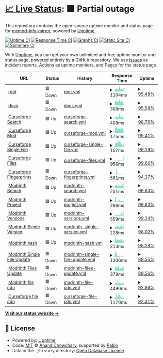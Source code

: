 # [📈 Live Status](https://mcmod-info-mirror.github.io/status): <!--live status--> **🟧 Partial outage**

This repository contains the open-source uptime monitor and status page for [mcmod-info-mirror](https://mcmod-info-mirror.github.io/status), powered by [Upptime](https://github.com/upptime/upptime).

[![Uptime CI](https://github.com/mcmod-info-mirror/status/workflows/Uptime%20CI/badge.svg)](https://github.com/mcmod-info-mirror/status/actions?query=workflow%3A%22Uptime+CI%22)
[![Response Time CI](https://github.com/mcmod-info-mirror/status/workflows/Response%20Time%20CI/badge.svg)](https://github.com/mcmod-info-mirror/status/actions?query=workflow%3A%22Response+Time+CI%22)
[![Graphs CI](https://github.com/mcmod-info-mirror/status/workflows/Graphs%20CI/badge.svg)](https://github.com/mcmod-info-mirror/status/actions?query=workflow%3A%22Graphs+CI%22)
[![Static Site CI](https://github.com/mcmod-info-mirror/status/workflows/Static%20Site%20CI/badge.svg)](https://github.com/mcmod-info-mirror/status/actions?query=workflow%3A%22Static+Site+CI%22)
[![Summary CI](https://github.com/mcmod-info-mirror/status/workflows/Summary%20CI/badge.svg)](https://github.com/mcmod-info-mirror/status/actions?query=workflow%3A%22Summary+CI%22)

With [Upptime](https://upptime.js.org), you can get your own unlimited and free uptime monitor and status page, powered entirely by a GitHub repository. We use [Issues](https://github.com/mcmod-info-mirror/status/issues) as incident reports, [Actions](https://github.com/mcmod-info-mirror/status/actions) as uptime monitors, and [Pages](https://mcmod-info-mirror.github.io/status) for the status page.

<!--start: status pages-->
<!-- This summary is generated by Upptime (https://github.com/upptime/upptime) -->
<!-- Do not edit this manually, your changes will be overwritten -->
<!-- prettier-ignore -->
| URL | Status | History | Response Time | Uptime |
| --- | ------ | ------- | ------------- | ------ |
| <img alt="" src="https://icons.duckduckgo.com/ip3/mod.mcimirror.top.ico" height="13"> [root](https://mod.mcimirror.top) | 🟥 Down | [root.yml](https://github.com/mcmod-info-mirror/status/commits/HEAD/history/root.yml) | <details><summary><img alt="Response time graph" src="./graphs/root/response-time-week.png" height="20"> 1104ms</summary><br><a href="https://status.mcimirror.top/history/root"><img alt="Response time 1244" src="https://img.shields.io/endpoint?url=https%3A%2F%2Fraw.githubusercontent.com%2Fmcmod-info-mirror%2Fstatus%2FHEAD%2Fapi%2Froot%2Fresponse-time.json"></a><br><a href="https://status.mcimirror.top/history/root"><img alt="24-hour response time 1337" src="https://img.shields.io/endpoint?url=https%3A%2F%2Fraw.githubusercontent.com%2Fmcmod-info-mirror%2Fstatus%2FHEAD%2Fapi%2Froot%2Fresponse-time-day.json"></a><br><a href="https://status.mcimirror.top/history/root"><img alt="7-day response time 1104" src="https://img.shields.io/endpoint?url=https%3A%2F%2Fraw.githubusercontent.com%2Fmcmod-info-mirror%2Fstatus%2FHEAD%2Fapi%2Froot%2Fresponse-time-week.json"></a><br><a href="https://status.mcimirror.top/history/root"><img alt="30-day response time 1244" src="https://img.shields.io/endpoint?url=https%3A%2F%2Fraw.githubusercontent.com%2Fmcmod-info-mirror%2Fstatus%2FHEAD%2Fapi%2Froot%2Fresponse-time-month.json"></a><br><a href="https://status.mcimirror.top/history/root"><img alt="1-year response time 1244" src="https://img.shields.io/endpoint?url=https%3A%2F%2Fraw.githubusercontent.com%2Fmcmod-info-mirror%2Fstatus%2FHEAD%2Fapi%2Froot%2Fresponse-time-year.json"></a></details> | <details><summary><a href="https://status.mcimirror.top/history/root">95.48%</a></summary><a href="https://status.mcimirror.top/history/root"><img alt="All-time uptime 97.94%" src="https://img.shields.io/endpoint?url=https%3A%2F%2Fraw.githubusercontent.com%2Fmcmod-info-mirror%2Fstatus%2FHEAD%2Fapi%2Froot%2Fuptime.json"></a><br><a href="https://status.mcimirror.top/history/root"><img alt="24-hour uptime 69.52%" src="https://img.shields.io/endpoint?url=https%3A%2F%2Fraw.githubusercontent.com%2Fmcmod-info-mirror%2Fstatus%2FHEAD%2Fapi%2Froot%2Fuptime-day.json"></a><br><a href="https://status.mcimirror.top/history/root"><img alt="7-day uptime 95.48%" src="https://img.shields.io/endpoint?url=https%3A%2F%2Fraw.githubusercontent.com%2Fmcmod-info-mirror%2Fstatus%2FHEAD%2Fapi%2Froot%2Fuptime-week.json"></a><br><a href="https://status.mcimirror.top/history/root"><img alt="30-day uptime 97.94%" src="https://img.shields.io/endpoint?url=https%3A%2F%2Fraw.githubusercontent.com%2Fmcmod-info-mirror%2Fstatus%2FHEAD%2Fapi%2Froot%2Fuptime-month.json"></a><br><a href="https://status.mcimirror.top/history/root"><img alt="1-year uptime 97.94%" src="https://img.shields.io/endpoint?url=https%3A%2F%2Fraw.githubusercontent.com%2Fmcmod-info-mirror%2Fstatus%2FHEAD%2Fapi%2Froot%2Fuptime-year.json"></a></details>
| <img alt="" src="https://icons.duckduckgo.com/ip3/mod.mcimirror.top.ico" height="13"> [docs](https://mod.mcimirror.top/docs) | 🟥 Down | [docs.yml](https://github.com/mcmod-info-mirror/status/commits/HEAD/history/docs.yml) | <details><summary><img alt="Response time graph" src="./graphs/docs/response-time-week.png" height="20"> 308ms</summary><br><a href="https://status.mcimirror.top/history/docs"><img alt="Response time 241" src="https://img.shields.io/endpoint?url=https%3A%2F%2Fraw.githubusercontent.com%2Fmcmod-info-mirror%2Fstatus%2FHEAD%2Fapi%2Fdocs%2Fresponse-time.json"></a><br><a href="https://status.mcimirror.top/history/docs"><img alt="24-hour response time 498" src="https://img.shields.io/endpoint?url=https%3A%2F%2Fraw.githubusercontent.com%2Fmcmod-info-mirror%2Fstatus%2FHEAD%2Fapi%2Fdocs%2Fresponse-time-day.json"></a><br><a href="https://status.mcimirror.top/history/docs"><img alt="7-day response time 308" src="https://img.shields.io/endpoint?url=https%3A%2F%2Fraw.githubusercontent.com%2Fmcmod-info-mirror%2Fstatus%2FHEAD%2Fapi%2Fdocs%2Fresponse-time-week.json"></a><br><a href="https://status.mcimirror.top/history/docs"><img alt="30-day response time 241" src="https://img.shields.io/endpoint?url=https%3A%2F%2Fraw.githubusercontent.com%2Fmcmod-info-mirror%2Fstatus%2FHEAD%2Fapi%2Fdocs%2Fresponse-time-month.json"></a><br><a href="https://status.mcimirror.top/history/docs"><img alt="1-year response time 241" src="https://img.shields.io/endpoint?url=https%3A%2F%2Fraw.githubusercontent.com%2Fmcmod-info-mirror%2Fstatus%2FHEAD%2Fapi%2Fdocs%2Fresponse-time-year.json"></a></details> | <details><summary><a href="https://status.mcimirror.top/history/docs">95.58%</a></summary><a href="https://status.mcimirror.top/history/docs"><img alt="All-time uptime 98.13%" src="https://img.shields.io/endpoint?url=https%3A%2F%2Fraw.githubusercontent.com%2Fmcmod-info-mirror%2Fstatus%2FHEAD%2Fapi%2Fdocs%2Fuptime.json"></a><br><a href="https://status.mcimirror.top/history/docs"><img alt="24-hour uptime 70.23%" src="https://img.shields.io/endpoint?url=https%3A%2F%2Fraw.githubusercontent.com%2Fmcmod-info-mirror%2Fstatus%2FHEAD%2Fapi%2Fdocs%2Fuptime-day.json"></a><br><a href="https://status.mcimirror.top/history/docs"><img alt="7-day uptime 95.58%" src="https://img.shields.io/endpoint?url=https%3A%2F%2Fraw.githubusercontent.com%2Fmcmod-info-mirror%2Fstatus%2FHEAD%2Fapi%2Fdocs%2Fuptime-week.json"></a><br><a href="https://status.mcimirror.top/history/docs"><img alt="30-day uptime 98.13%" src="https://img.shields.io/endpoint?url=https%3A%2F%2Fraw.githubusercontent.com%2Fmcmod-info-mirror%2Fstatus%2FHEAD%2Fapi%2Fdocs%2Fuptime-month.json"></a><br><a href="https://status.mcimirror.top/history/docs"><img alt="1-year uptime 98.13%" src="https://img.shields.io/endpoint?url=https%3A%2F%2Fraw.githubusercontent.com%2Fmcmod-info-mirror%2Fstatus%2FHEAD%2Fapi%2Fdocs%2Fuptime-year.json"></a></details>
| <img alt="" src="https://icons.duckduckgo.com/ip3/mod.mcimirror.top.ico" height="13"> [Curseforge Search](https://mod.mcimirror.top/curseforge/v1/mods/search?gameId=432&pageSize=50) | 🟩 Up | [curseforge-search.yml](https://github.com/mcmod-info-mirror/status/commits/HEAD/history/curseforge-search.yml) | <details><summary><img alt="Response time graph" src="./graphs/curseforge-search/response-time-week.png" height="20"> 408ms</summary><br><a href="https://status.mcimirror.top/history/curseforge-search"><img alt="Response time 730" src="https://img.shields.io/endpoint?url=https%3A%2F%2Fraw.githubusercontent.com%2Fmcmod-info-mirror%2Fstatus%2FHEAD%2Fapi%2Fcurseforge-search%2Fresponse-time.json"></a><br><a href="https://status.mcimirror.top/history/curseforge-search"><img alt="24-hour response time 247" src="https://img.shields.io/endpoint?url=https%3A%2F%2Fraw.githubusercontent.com%2Fmcmod-info-mirror%2Fstatus%2FHEAD%2Fapi%2Fcurseforge-search%2Fresponse-time-day.json"></a><br><a href="https://status.mcimirror.top/history/curseforge-search"><img alt="7-day response time 408" src="https://img.shields.io/endpoint?url=https%3A%2F%2Fraw.githubusercontent.com%2Fmcmod-info-mirror%2Fstatus%2FHEAD%2Fapi%2Fcurseforge-search%2Fresponse-time-week.json"></a><br><a href="https://status.mcimirror.top/history/curseforge-search"><img alt="30-day response time 730" src="https://img.shields.io/endpoint?url=https%3A%2F%2Fraw.githubusercontent.com%2Fmcmod-info-mirror%2Fstatus%2FHEAD%2Fapi%2Fcurseforge-search%2Fresponse-time-month.json"></a><br><a href="https://status.mcimirror.top/history/curseforge-search"><img alt="1-year response time 730" src="https://img.shields.io/endpoint?url=https%3A%2F%2Fraw.githubusercontent.com%2Fmcmod-info-mirror%2Fstatus%2FHEAD%2Fapi%2Fcurseforge-search%2Fresponse-time-year.json"></a></details> | <details><summary><a href="https://status.mcimirror.top/history/curseforge-search">98.76%</a></summary><a href="https://status.mcimirror.top/history/curseforge-search"><img alt="All-time uptime 99.03%" src="https://img.shields.io/endpoint?url=https%3A%2F%2Fraw.githubusercontent.com%2Fmcmod-info-mirror%2Fstatus%2FHEAD%2Fapi%2Fcurseforge-search%2Fuptime.json"></a><br><a href="https://status.mcimirror.top/history/curseforge-search"><img alt="24-hour uptime 92.50%" src="https://img.shields.io/endpoint?url=https%3A%2F%2Fraw.githubusercontent.com%2Fmcmod-info-mirror%2Fstatus%2FHEAD%2Fapi%2Fcurseforge-search%2Fuptime-day.json"></a><br><a href="https://status.mcimirror.top/history/curseforge-search"><img alt="7-day uptime 98.76%" src="https://img.shields.io/endpoint?url=https%3A%2F%2Fraw.githubusercontent.com%2Fmcmod-info-mirror%2Fstatus%2FHEAD%2Fapi%2Fcurseforge-search%2Fuptime-week.json"></a><br><a href="https://status.mcimirror.top/history/curseforge-search"><img alt="30-day uptime 99.03%" src="https://img.shields.io/endpoint?url=https%3A%2F%2Fraw.githubusercontent.com%2Fmcmod-info-mirror%2Fstatus%2FHEAD%2Fapi%2Fcurseforge-search%2Fuptime-month.json"></a><br><a href="https://status.mcimirror.top/history/curseforge-search"><img alt="1-year uptime 99.03%" src="https://img.shields.io/endpoint?url=https%3A%2F%2Fraw.githubusercontent.com%2Fmcmod-info-mirror%2Fstatus%2FHEAD%2Fapi%2Fcurseforge-search%2Fuptime-year.json"></a></details>
| <img alt="" src="https://icons.duckduckgo.com/ip3/mod.mcimirror.top.ico" height="13"> [Curseforge Mod](https://mod.mcimirror.top/curseforge/v1/mods/238222) | 🟩 Up | [curseforge-mod.yml](https://github.com/mcmod-info-mirror/status/commits/HEAD/history/curseforge-mod.yml) | <details><summary><img alt="Response time graph" src="./graphs/curseforge-mod/response-time-week.png" height="20"> 175ms</summary><br><a href="https://status.mcimirror.top/history/curseforge-mod"><img alt="Response time 204" src="https://img.shields.io/endpoint?url=https%3A%2F%2Fraw.githubusercontent.com%2Fmcmod-info-mirror%2Fstatus%2FHEAD%2Fapi%2Fcurseforge-mod%2Fresponse-time.json"></a><br><a href="https://status.mcimirror.top/history/curseforge-mod"><img alt="24-hour response time 75" src="https://img.shields.io/endpoint?url=https%3A%2F%2Fraw.githubusercontent.com%2Fmcmod-info-mirror%2Fstatus%2FHEAD%2Fapi%2Fcurseforge-mod%2Fresponse-time-day.json"></a><br><a href="https://status.mcimirror.top/history/curseforge-mod"><img alt="7-day response time 175" src="https://img.shields.io/endpoint?url=https%3A%2F%2Fraw.githubusercontent.com%2Fmcmod-info-mirror%2Fstatus%2FHEAD%2Fapi%2Fcurseforge-mod%2Fresponse-time-week.json"></a><br><a href="https://status.mcimirror.top/history/curseforge-mod"><img alt="30-day response time 204" src="https://img.shields.io/endpoint?url=https%3A%2F%2Fraw.githubusercontent.com%2Fmcmod-info-mirror%2Fstatus%2FHEAD%2Fapi%2Fcurseforge-mod%2Fresponse-time-month.json"></a><br><a href="https://status.mcimirror.top/history/curseforge-mod"><img alt="1-year response time 204" src="https://img.shields.io/endpoint?url=https%3A%2F%2Fraw.githubusercontent.com%2Fmcmod-info-mirror%2Fstatus%2FHEAD%2Fapi%2Fcurseforge-mod%2Fresponse-time-year.json"></a></details> | <details><summary><a href="https://status.mcimirror.top/history/curseforge-mod">99.41%</a></summary><a href="https://status.mcimirror.top/history/curseforge-mod"><img alt="All-time uptime 99.19%" src="https://img.shields.io/endpoint?url=https%3A%2F%2Fraw.githubusercontent.com%2Fmcmod-info-mirror%2Fstatus%2FHEAD%2Fapi%2Fcurseforge-mod%2Fuptime.json"></a><br><a href="https://status.mcimirror.top/history/curseforge-mod"><img alt="24-hour uptime 97.09%" src="https://img.shields.io/endpoint?url=https%3A%2F%2Fraw.githubusercontent.com%2Fmcmod-info-mirror%2Fstatus%2FHEAD%2Fapi%2Fcurseforge-mod%2Fuptime-day.json"></a><br><a href="https://status.mcimirror.top/history/curseforge-mod"><img alt="7-day uptime 99.41%" src="https://img.shields.io/endpoint?url=https%3A%2F%2Fraw.githubusercontent.com%2Fmcmod-info-mirror%2Fstatus%2FHEAD%2Fapi%2Fcurseforge-mod%2Fuptime-week.json"></a><br><a href="https://status.mcimirror.top/history/curseforge-mod"><img alt="30-day uptime 99.19%" src="https://img.shields.io/endpoint?url=https%3A%2F%2Fraw.githubusercontent.com%2Fmcmod-info-mirror%2Fstatus%2FHEAD%2Fapi%2Fcurseforge-mod%2Fuptime-month.json"></a><br><a href="https://status.mcimirror.top/history/curseforge-mod"><img alt="1-year uptime 99.19%" src="https://img.shields.io/endpoint?url=https%3A%2F%2Fraw.githubusercontent.com%2Fmcmod-info-mirror%2Fstatus%2FHEAD%2Fapi%2Fcurseforge-mod%2Fuptime-year.json"></a></details>
| <img alt="" src="https://icons.duckduckgo.com/ip3/mod.mcimirror.top.ico" height="13"> [Curseforge Single File](https://mod.mcimirror.top/curseforge/v1/mods/256717/files/2666198) | 🟩 Up | [curseforge-single-file.yml](https://github.com/mcmod-info-mirror/status/commits/HEAD/history/curseforge-single-file.yml) | <details><summary><img alt="Response time graph" src="./graphs/curseforge-single-file/response-time-week.png" height="20"> 157ms</summary><br><a href="https://status.mcimirror.top/history/curseforge-single-file"><img alt="Response time 157" src="https://img.shields.io/endpoint?url=https%3A%2F%2Fraw.githubusercontent.com%2Fmcmod-info-mirror%2Fstatus%2FHEAD%2Fapi%2Fcurseforge-single-file%2Fresponse-time.json"></a><br><a href="https://status.mcimirror.top/history/curseforge-single-file"><img alt="24-hour response time 98" src="https://img.shields.io/endpoint?url=https%3A%2F%2Fraw.githubusercontent.com%2Fmcmod-info-mirror%2Fstatus%2FHEAD%2Fapi%2Fcurseforge-single-file%2Fresponse-time-day.json"></a><br><a href="https://status.mcimirror.top/history/curseforge-single-file"><img alt="7-day response time 157" src="https://img.shields.io/endpoint?url=https%3A%2F%2Fraw.githubusercontent.com%2Fmcmod-info-mirror%2Fstatus%2FHEAD%2Fapi%2Fcurseforge-single-file%2Fresponse-time-week.json"></a><br><a href="https://status.mcimirror.top/history/curseforge-single-file"><img alt="30-day response time 157" src="https://img.shields.io/endpoint?url=https%3A%2F%2Fraw.githubusercontent.com%2Fmcmod-info-mirror%2Fstatus%2FHEAD%2Fapi%2Fcurseforge-single-file%2Fresponse-time-month.json"></a><br><a href="https://status.mcimirror.top/history/curseforge-single-file"><img alt="1-year response time 157" src="https://img.shields.io/endpoint?url=https%3A%2F%2Fraw.githubusercontent.com%2Fmcmod-info-mirror%2Fstatus%2FHEAD%2Fapi%2Fcurseforge-single-file%2Fresponse-time-year.json"></a></details> | <details><summary><a href="https://status.mcimirror.top/history/curseforge-single-file">99.19%</a></summary><a href="https://status.mcimirror.top/history/curseforge-single-file"><img alt="All-time uptime 99.19%" src="https://img.shields.io/endpoint?url=https%3A%2F%2Fraw.githubusercontent.com%2Fmcmod-info-mirror%2Fstatus%2FHEAD%2Fapi%2Fcurseforge-single-file%2Fuptime.json"></a><br><a href="https://status.mcimirror.top/history/curseforge-single-file"><img alt="24-hour uptime 97.10%" src="https://img.shields.io/endpoint?url=https%3A%2F%2Fraw.githubusercontent.com%2Fmcmod-info-mirror%2Fstatus%2FHEAD%2Fapi%2Fcurseforge-single-file%2Fuptime-day.json"></a><br><a href="https://status.mcimirror.top/history/curseforge-single-file"><img alt="7-day uptime 99.19%" src="https://img.shields.io/endpoint?url=https%3A%2F%2Fraw.githubusercontent.com%2Fmcmod-info-mirror%2Fstatus%2FHEAD%2Fapi%2Fcurseforge-single-file%2Fuptime-week.json"></a><br><a href="https://status.mcimirror.top/history/curseforge-single-file"><img alt="30-day uptime 99.19%" src="https://img.shields.io/endpoint?url=https%3A%2F%2Fraw.githubusercontent.com%2Fmcmod-info-mirror%2Fstatus%2FHEAD%2Fapi%2Fcurseforge-single-file%2Fuptime-month.json"></a><br><a href="https://status.mcimirror.top/history/curseforge-single-file"><img alt="1-year uptime 99.19%" src="https://img.shields.io/endpoint?url=https%3A%2F%2Fraw.githubusercontent.com%2Fmcmod-info-mirror%2Fstatus%2FHEAD%2Fapi%2Fcurseforge-single-file%2Fuptime-year.json"></a></details>
| <img alt="" src="https://icons.duckduckgo.com/ip3/mod.mcimirror.top.ico" height="13"> [Curseforge Files](https://mod.mcimirror.top/curseforge/v1/mods/238222/files) | 🟩 Up | [curseforge-files.yml](https://github.com/mcmod-info-mirror/status/commits/HEAD/history/curseforge-files.yml) | <details><summary><img alt="Response time graph" src="./graphs/curseforge-files/response-time-week.png" height="20"> 956ms</summary><br><a href="https://status.mcimirror.top/history/curseforge-files"><img alt="Response time 1131" src="https://img.shields.io/endpoint?url=https%3A%2F%2Fraw.githubusercontent.com%2Fmcmod-info-mirror%2Fstatus%2FHEAD%2Fapi%2Fcurseforge-files%2Fresponse-time.json"></a><br><a href="https://status.mcimirror.top/history/curseforge-files"><img alt="24-hour response time 1900" src="https://img.shields.io/endpoint?url=https%3A%2F%2Fraw.githubusercontent.com%2Fmcmod-info-mirror%2Fstatus%2FHEAD%2Fapi%2Fcurseforge-files%2Fresponse-time-day.json"></a><br><a href="https://status.mcimirror.top/history/curseforge-files"><img alt="7-day response time 956" src="https://img.shields.io/endpoint?url=https%3A%2F%2Fraw.githubusercontent.com%2Fmcmod-info-mirror%2Fstatus%2FHEAD%2Fapi%2Fcurseforge-files%2Fresponse-time-week.json"></a><br><a href="https://status.mcimirror.top/history/curseforge-files"><img alt="30-day response time 1131" src="https://img.shields.io/endpoint?url=https%3A%2F%2Fraw.githubusercontent.com%2Fmcmod-info-mirror%2Fstatus%2FHEAD%2Fapi%2Fcurseforge-files%2Fresponse-time-month.json"></a><br><a href="https://status.mcimirror.top/history/curseforge-files"><img alt="1-year response time 1131" src="https://img.shields.io/endpoint?url=https%3A%2F%2Fraw.githubusercontent.com%2Fmcmod-info-mirror%2Fstatus%2FHEAD%2Fapi%2Fcurseforge-files%2Fresponse-time-year.json"></a></details> | <details><summary><a href="https://status.mcimirror.top/history/curseforge-files">99.66%</a></summary><a href="https://status.mcimirror.top/history/curseforge-files"><img alt="All-time uptime 99.26%" src="https://img.shields.io/endpoint?url=https%3A%2F%2Fraw.githubusercontent.com%2Fmcmod-info-mirror%2Fstatus%2FHEAD%2Fapi%2Fcurseforge-files%2Fuptime.json"></a><br><a href="https://status.mcimirror.top/history/curseforge-files"><img alt="24-hour uptime 98.81%" src="https://img.shields.io/endpoint?url=https%3A%2F%2Fraw.githubusercontent.com%2Fmcmod-info-mirror%2Fstatus%2FHEAD%2Fapi%2Fcurseforge-files%2Fuptime-day.json"></a><br><a href="https://status.mcimirror.top/history/curseforge-files"><img alt="7-day uptime 99.66%" src="https://img.shields.io/endpoint?url=https%3A%2F%2Fraw.githubusercontent.com%2Fmcmod-info-mirror%2Fstatus%2FHEAD%2Fapi%2Fcurseforge-files%2Fuptime-week.json"></a><br><a href="https://status.mcimirror.top/history/curseforge-files"><img alt="30-day uptime 99.26%" src="https://img.shields.io/endpoint?url=https%3A%2F%2Fraw.githubusercontent.com%2Fmcmod-info-mirror%2Fstatus%2FHEAD%2Fapi%2Fcurseforge-files%2Fuptime-month.json"></a><br><a href="https://status.mcimirror.top/history/curseforge-files"><img alt="1-year uptime 99.26%" src="https://img.shields.io/endpoint?url=https%3A%2F%2Fraw.githubusercontent.com%2Fmcmod-info-mirror%2Fstatus%2FHEAD%2Fapi%2Fcurseforge-files%2Fuptime-year.json"></a></details>
| <img alt="" src="https://icons.duckduckgo.com/ip3/mod.mcimirror.top.ico" height="13"> [Curseforge Fingerprints](https://mod.mcimirror.top/curseforge/v1/fingerprints) | 🟥 Down | [curseforge-fingerprints.yml](https://github.com/mcmod-info-mirror/status/commits/HEAD/history/curseforge-fingerprints.yml) | <details><summary><img alt="Response time graph" src="./graphs/curseforge-fingerprints/response-time-week.png" height="20"> 561ms</summary><br><a href="https://status.mcimirror.top/history/curseforge-fingerprints"><img alt="Response time 561" src="https://img.shields.io/endpoint?url=https%3A%2F%2Fraw.githubusercontent.com%2Fmcmod-info-mirror%2Fstatus%2FHEAD%2Fapi%2Fcurseforge-fingerprints%2Fresponse-time.json"></a><br><a href="https://status.mcimirror.top/history/curseforge-fingerprints"><img alt="24-hour response time 688" src="https://img.shields.io/endpoint?url=https%3A%2F%2Fraw.githubusercontent.com%2Fmcmod-info-mirror%2Fstatus%2FHEAD%2Fapi%2Fcurseforge-fingerprints%2Fresponse-time-day.json"></a><br><a href="https://status.mcimirror.top/history/curseforge-fingerprints"><img alt="7-day response time 561" src="https://img.shields.io/endpoint?url=https%3A%2F%2Fraw.githubusercontent.com%2Fmcmod-info-mirror%2Fstatus%2FHEAD%2Fapi%2Fcurseforge-fingerprints%2Fresponse-time-week.json"></a><br><a href="https://status.mcimirror.top/history/curseforge-fingerprints"><img alt="30-day response time 561" src="https://img.shields.io/endpoint?url=https%3A%2F%2Fraw.githubusercontent.com%2Fmcmod-info-mirror%2Fstatus%2FHEAD%2Fapi%2Fcurseforge-fingerprints%2Fresponse-time-month.json"></a><br><a href="https://status.mcimirror.top/history/curseforge-fingerprints"><img alt="1-year response time 561" src="https://img.shields.io/endpoint?url=https%3A%2F%2Fraw.githubusercontent.com%2Fmcmod-info-mirror%2Fstatus%2FHEAD%2Fapi%2Fcurseforge-fingerprints%2Fresponse-time-year.json"></a></details> | <details><summary><a href="https://status.mcimirror.top/history/curseforge-fingerprints">94.37%</a></summary><a href="https://status.mcimirror.top/history/curseforge-fingerprints"><img alt="All-time uptime 94.37%" src="https://img.shields.io/endpoint?url=https%3A%2F%2Fraw.githubusercontent.com%2Fmcmod-info-mirror%2Fstatus%2FHEAD%2Fapi%2Fcurseforge-fingerprints%2Fuptime.json"></a><br><a href="https://status.mcimirror.top/history/curseforge-fingerprints"><img alt="24-hour uptime 71.94%" src="https://img.shields.io/endpoint?url=https%3A%2F%2Fraw.githubusercontent.com%2Fmcmod-info-mirror%2Fstatus%2FHEAD%2Fapi%2Fcurseforge-fingerprints%2Fuptime-day.json"></a><br><a href="https://status.mcimirror.top/history/curseforge-fingerprints"><img alt="7-day uptime 94.37%" src="https://img.shields.io/endpoint?url=https%3A%2F%2Fraw.githubusercontent.com%2Fmcmod-info-mirror%2Fstatus%2FHEAD%2Fapi%2Fcurseforge-fingerprints%2Fuptime-week.json"></a><br><a href="https://status.mcimirror.top/history/curseforge-fingerprints"><img alt="30-day uptime 94.37%" src="https://img.shields.io/endpoint?url=https%3A%2F%2Fraw.githubusercontent.com%2Fmcmod-info-mirror%2Fstatus%2FHEAD%2Fapi%2Fcurseforge-fingerprints%2Fuptime-month.json"></a><br><a href="https://status.mcimirror.top/history/curseforge-fingerprints"><img alt="1-year uptime 94.37%" src="https://img.shields.io/endpoint?url=https%3A%2F%2Fraw.githubusercontent.com%2Fmcmod-info-mirror%2Fstatus%2FHEAD%2Fapi%2Fcurseforge-fingerprints%2Fuptime-year.json"></a></details>
| <img alt="" src="https://icons.duckduckgo.com/ip3/mod.mcimirror.top.ico" height="13"> [Modrinth Search](https://mod.mcimirror.top/modrinth/v2/search?offset=0&limit=10&index=relevance) | 🟩 Up | [modrinth-search.yml](https://github.com/mcmod-info-mirror/status/commits/HEAD/history/modrinth-search.yml) | <details><summary><img alt="Response time graph" src="./graphs/modrinth-search/response-time-week.png" height="20"> 251ms</summary><br><a href="https://status.mcimirror.top/history/modrinth-search"><img alt="Response time 380" src="https://img.shields.io/endpoint?url=https%3A%2F%2Fraw.githubusercontent.com%2Fmcmod-info-mirror%2Fstatus%2FHEAD%2Fapi%2Fmodrinth-search%2Fresponse-time.json"></a><br><a href="https://status.mcimirror.top/history/modrinth-search"><img alt="24-hour response time 317" src="https://img.shields.io/endpoint?url=https%3A%2F%2Fraw.githubusercontent.com%2Fmcmod-info-mirror%2Fstatus%2FHEAD%2Fapi%2Fmodrinth-search%2Fresponse-time-day.json"></a><br><a href="https://status.mcimirror.top/history/modrinth-search"><img alt="7-day response time 251" src="https://img.shields.io/endpoint?url=https%3A%2F%2Fraw.githubusercontent.com%2Fmcmod-info-mirror%2Fstatus%2FHEAD%2Fapi%2Fmodrinth-search%2Fresponse-time-week.json"></a><br><a href="https://status.mcimirror.top/history/modrinth-search"><img alt="30-day response time 380" src="https://img.shields.io/endpoint?url=https%3A%2F%2Fraw.githubusercontent.com%2Fmcmod-info-mirror%2Fstatus%2FHEAD%2Fapi%2Fmodrinth-search%2Fresponse-time-month.json"></a><br><a href="https://status.mcimirror.top/history/modrinth-search"><img alt="1-year response time 380" src="https://img.shields.io/endpoint?url=https%3A%2F%2Fraw.githubusercontent.com%2Fmcmod-info-mirror%2Fstatus%2FHEAD%2Fapi%2Fmodrinth-search%2Fresponse-time-year.json"></a></details> | <details><summary><a href="https://status.mcimirror.top/history/modrinth-search">99.83%</a></summary><a href="https://status.mcimirror.top/history/modrinth-search"><img alt="All-time uptime 99.30%" src="https://img.shields.io/endpoint?url=https%3A%2F%2Fraw.githubusercontent.com%2Fmcmod-info-mirror%2Fstatus%2FHEAD%2Fapi%2Fmodrinth-search%2Fuptime.json"></a><br><a href="https://status.mcimirror.top/history/modrinth-search"><img alt="24-hour uptime 100.00%" src="https://img.shields.io/endpoint?url=https%3A%2F%2Fraw.githubusercontent.com%2Fmcmod-info-mirror%2Fstatus%2FHEAD%2Fapi%2Fmodrinth-search%2Fuptime-day.json"></a><br><a href="https://status.mcimirror.top/history/modrinth-search"><img alt="7-day uptime 99.83%" src="https://img.shields.io/endpoint?url=https%3A%2F%2Fraw.githubusercontent.com%2Fmcmod-info-mirror%2Fstatus%2FHEAD%2Fapi%2Fmodrinth-search%2Fuptime-week.json"></a><br><a href="https://status.mcimirror.top/history/modrinth-search"><img alt="30-day uptime 99.30%" src="https://img.shields.io/endpoint?url=https%3A%2F%2Fraw.githubusercontent.com%2Fmcmod-info-mirror%2Fstatus%2FHEAD%2Fapi%2Fmodrinth-search%2Fuptime-month.json"></a><br><a href="https://status.mcimirror.top/history/modrinth-search"><img alt="1-year uptime 99.30%" src="https://img.shields.io/endpoint?url=https%3A%2F%2Fraw.githubusercontent.com%2Fmcmod-info-mirror%2Fstatus%2FHEAD%2Fapi%2Fmodrinth-search%2Fuptime-year.json"></a></details>
| <img alt="" src="https://icons.duckduckgo.com/ip3/mod.mcimirror.top.ico" height="13"> [Modrinth Project](https://mod.mcimirror.top/modrinth/v2/project/sodium-extra) | 🟩 Up | [modrinth-project.yml](https://github.com/mcmod-info-mirror/status/commits/HEAD/history/modrinth-project.yml) | <details><summary><img alt="Response time graph" src="./graphs/modrinth-project/response-time-week.png" height="20"> 296ms</summary><br><a href="https://status.mcimirror.top/history/modrinth-project"><img alt="Response time 233" src="https://img.shields.io/endpoint?url=https%3A%2F%2Fraw.githubusercontent.com%2Fmcmod-info-mirror%2Fstatus%2FHEAD%2Fapi%2Fmodrinth-project%2Fresponse-time.json"></a><br><a href="https://status.mcimirror.top/history/modrinth-project"><img alt="24-hour response time 137" src="https://img.shields.io/endpoint?url=https%3A%2F%2Fraw.githubusercontent.com%2Fmcmod-info-mirror%2Fstatus%2FHEAD%2Fapi%2Fmodrinth-project%2Fresponse-time-day.json"></a><br><a href="https://status.mcimirror.top/history/modrinth-project"><img alt="7-day response time 296" src="https://img.shields.io/endpoint?url=https%3A%2F%2Fraw.githubusercontent.com%2Fmcmod-info-mirror%2Fstatus%2FHEAD%2Fapi%2Fmodrinth-project%2Fresponse-time-week.json"></a><br><a href="https://status.mcimirror.top/history/modrinth-project"><img alt="30-day response time 233" src="https://img.shields.io/endpoint?url=https%3A%2F%2Fraw.githubusercontent.com%2Fmcmod-info-mirror%2Fstatus%2FHEAD%2Fapi%2Fmodrinth-project%2Fresponse-time-month.json"></a><br><a href="https://status.mcimirror.top/history/modrinth-project"><img alt="1-year response time 233" src="https://img.shields.io/endpoint?url=https%3A%2F%2Fraw.githubusercontent.com%2Fmcmod-info-mirror%2Fstatus%2FHEAD%2Fapi%2Fmodrinth-project%2Fresponse-time-year.json"></a></details> | <details><summary><a href="https://status.mcimirror.top/history/modrinth-project">99.83%</a></summary><a href="https://status.mcimirror.top/history/modrinth-project"><img alt="All-time uptime 99.31%" src="https://img.shields.io/endpoint?url=https%3A%2F%2Fraw.githubusercontent.com%2Fmcmod-info-mirror%2Fstatus%2FHEAD%2Fapi%2Fmodrinth-project%2Fuptime.json"></a><br><a href="https://status.mcimirror.top/history/modrinth-project"><img alt="24-hour uptime 100.00%" src="https://img.shields.io/endpoint?url=https%3A%2F%2Fraw.githubusercontent.com%2Fmcmod-info-mirror%2Fstatus%2FHEAD%2Fapi%2Fmodrinth-project%2Fuptime-day.json"></a><br><a href="https://status.mcimirror.top/history/modrinth-project"><img alt="7-day uptime 99.83%" src="https://img.shields.io/endpoint?url=https%3A%2F%2Fraw.githubusercontent.com%2Fmcmod-info-mirror%2Fstatus%2FHEAD%2Fapi%2Fmodrinth-project%2Fuptime-week.json"></a><br><a href="https://status.mcimirror.top/history/modrinth-project"><img alt="30-day uptime 99.31%" src="https://img.shields.io/endpoint?url=https%3A%2F%2Fraw.githubusercontent.com%2Fmcmod-info-mirror%2Fstatus%2FHEAD%2Fapi%2Fmodrinth-project%2Fuptime-month.json"></a><br><a href="https://status.mcimirror.top/history/modrinth-project"><img alt="1-year uptime 99.31%" src="https://img.shields.io/endpoint?url=https%3A%2F%2Fraw.githubusercontent.com%2Fmcmod-info-mirror%2Fstatus%2FHEAD%2Fapi%2Fmodrinth-project%2Fuptime-year.json"></a></details>
| <img alt="" src="https://icons.duckduckgo.com/ip3/mod.mcimirror.top.ico" height="13"> [Modrinth Versions](https://mod.mcimirror.top/modrinth/v2/project/sodium-extra/version) | 🟩 Up | [modrinth-versions.yml](https://github.com/mcmod-info-mirror/status/commits/HEAD/history/modrinth-versions.yml) | <details><summary><img alt="Response time graph" src="./graphs/modrinth-versions/response-time-week.png" height="20"> 559ms</summary><br><a href="https://status.mcimirror.top/history/modrinth-versions"><img alt="Response time 1026" src="https://img.shields.io/endpoint?url=https%3A%2F%2Fraw.githubusercontent.com%2Fmcmod-info-mirror%2Fstatus%2FHEAD%2Fapi%2Fmodrinth-versions%2Fresponse-time.json"></a><br><a href="https://status.mcimirror.top/history/modrinth-versions"><img alt="24-hour response time 1407" src="https://img.shields.io/endpoint?url=https%3A%2F%2Fraw.githubusercontent.com%2Fmcmod-info-mirror%2Fstatus%2FHEAD%2Fapi%2Fmodrinth-versions%2Fresponse-time-day.json"></a><br><a href="https://status.mcimirror.top/history/modrinth-versions"><img alt="7-day response time 559" src="https://img.shields.io/endpoint?url=https%3A%2F%2Fraw.githubusercontent.com%2Fmcmod-info-mirror%2Fstatus%2FHEAD%2Fapi%2Fmodrinth-versions%2Fresponse-time-week.json"></a><br><a href="https://status.mcimirror.top/history/modrinth-versions"><img alt="30-day response time 1026" src="https://img.shields.io/endpoint?url=https%3A%2F%2Fraw.githubusercontent.com%2Fmcmod-info-mirror%2Fstatus%2FHEAD%2Fapi%2Fmodrinth-versions%2Fresponse-time-month.json"></a><br><a href="https://status.mcimirror.top/history/modrinth-versions"><img alt="1-year response time 1026" src="https://img.shields.io/endpoint?url=https%3A%2F%2Fraw.githubusercontent.com%2Fmcmod-info-mirror%2Fstatus%2FHEAD%2Fapi%2Fmodrinth-versions%2Fresponse-time-year.json"></a></details> | <details><summary><a href="https://status.mcimirror.top/history/modrinth-versions">99.34%</a></summary><a href="https://status.mcimirror.top/history/modrinth-versions"><img alt="All-time uptime 99.17%" src="https://img.shields.io/endpoint?url=https%3A%2F%2Fraw.githubusercontent.com%2Fmcmod-info-mirror%2Fstatus%2FHEAD%2Fapi%2Fmodrinth-versions%2Fuptime.json"></a><br><a href="https://status.mcimirror.top/history/modrinth-versions"><img alt="24-hour uptime 100.00%" src="https://img.shields.io/endpoint?url=https%3A%2F%2Fraw.githubusercontent.com%2Fmcmod-info-mirror%2Fstatus%2FHEAD%2Fapi%2Fmodrinth-versions%2Fuptime-day.json"></a><br><a href="https://status.mcimirror.top/history/modrinth-versions"><img alt="7-day uptime 99.34%" src="https://img.shields.io/endpoint?url=https%3A%2F%2Fraw.githubusercontent.com%2Fmcmod-info-mirror%2Fstatus%2FHEAD%2Fapi%2Fmodrinth-versions%2Fuptime-week.json"></a><br><a href="https://status.mcimirror.top/history/modrinth-versions"><img alt="30-day uptime 99.17%" src="https://img.shields.io/endpoint?url=https%3A%2F%2Fraw.githubusercontent.com%2Fmcmod-info-mirror%2Fstatus%2FHEAD%2Fapi%2Fmodrinth-versions%2Fuptime-month.json"></a><br><a href="https://status.mcimirror.top/history/modrinth-versions"><img alt="1-year uptime 99.17%" src="https://img.shields.io/endpoint?url=https%3A%2F%2Fraw.githubusercontent.com%2Fmcmod-info-mirror%2Fstatus%2FHEAD%2Fapi%2Fmodrinth-versions%2Fuptime-year.json"></a></details>
| <img alt="" src="https://icons.duckduckgo.com/ip3/mod.mcimirror.top.ico" height="13"> [Modrinth Single Version](https://mod.mcimirror.top/modrinth/v2/version/3JJvf9Kn) | 🟩 Up | [modrinth-single-version.yml](https://github.com/mcmod-info-mirror/status/commits/HEAD/history/modrinth-single-version.yml) | <details><summary><img alt="Response time graph" src="./graphs/modrinth-single-version/response-time-week.png" height="20"> 228ms</summary><br><a href="https://status.mcimirror.top/history/modrinth-single-version"><img alt="Response time 228" src="https://img.shields.io/endpoint?url=https%3A%2F%2Fraw.githubusercontent.com%2Fmcmod-info-mirror%2Fstatus%2FHEAD%2Fapi%2Fmodrinth-single-version%2Fresponse-time.json"></a><br><a href="https://status.mcimirror.top/history/modrinth-single-version"><img alt="24-hour response time 266" src="https://img.shields.io/endpoint?url=https%3A%2F%2Fraw.githubusercontent.com%2Fmcmod-info-mirror%2Fstatus%2FHEAD%2Fapi%2Fmodrinth-single-version%2Fresponse-time-day.json"></a><br><a href="https://status.mcimirror.top/history/modrinth-single-version"><img alt="7-day response time 228" src="https://img.shields.io/endpoint?url=https%3A%2F%2Fraw.githubusercontent.com%2Fmcmod-info-mirror%2Fstatus%2FHEAD%2Fapi%2Fmodrinth-single-version%2Fresponse-time-week.json"></a><br><a href="https://status.mcimirror.top/history/modrinth-single-version"><img alt="30-day response time 228" src="https://img.shields.io/endpoint?url=https%3A%2F%2Fraw.githubusercontent.com%2Fmcmod-info-mirror%2Fstatus%2FHEAD%2Fapi%2Fmodrinth-single-version%2Fresponse-time-month.json"></a><br><a href="https://status.mcimirror.top/history/modrinth-single-version"><img alt="1-year response time 228" src="https://img.shields.io/endpoint?url=https%3A%2F%2Fraw.githubusercontent.com%2Fmcmod-info-mirror%2Fstatus%2FHEAD%2Fapi%2Fmodrinth-single-version%2Fresponse-time-year.json"></a></details> | <details><summary><a href="https://status.mcimirror.top/history/modrinth-single-version">98.02%</a></summary><a href="https://status.mcimirror.top/history/modrinth-single-version"><img alt="All-time uptime 98.02%" src="https://img.shields.io/endpoint?url=https%3A%2F%2Fraw.githubusercontent.com%2Fmcmod-info-mirror%2Fstatus%2FHEAD%2Fapi%2Fmodrinth-single-version%2Fuptime.json"></a><br><a href="https://status.mcimirror.top/history/modrinth-single-version"><img alt="24-hour uptime 100.00%" src="https://img.shields.io/endpoint?url=https%3A%2F%2Fraw.githubusercontent.com%2Fmcmod-info-mirror%2Fstatus%2FHEAD%2Fapi%2Fmodrinth-single-version%2Fuptime-day.json"></a><br><a href="https://status.mcimirror.top/history/modrinth-single-version"><img alt="7-day uptime 98.02%" src="https://img.shields.io/endpoint?url=https%3A%2F%2Fraw.githubusercontent.com%2Fmcmod-info-mirror%2Fstatus%2FHEAD%2Fapi%2Fmodrinth-single-version%2Fuptime-week.json"></a><br><a href="https://status.mcimirror.top/history/modrinth-single-version"><img alt="30-day uptime 98.02%" src="https://img.shields.io/endpoint?url=https%3A%2F%2Fraw.githubusercontent.com%2Fmcmod-info-mirror%2Fstatus%2FHEAD%2Fapi%2Fmodrinth-single-version%2Fuptime-month.json"></a><br><a href="https://status.mcimirror.top/history/modrinth-single-version"><img alt="1-year uptime 98.02%" src="https://img.shields.io/endpoint?url=https%3A%2F%2Fraw.githubusercontent.com%2Fmcmod-info-mirror%2Fstatus%2FHEAD%2Fapi%2Fmodrinth-single-version%2Fuptime-year.json"></a></details>
| <img alt="" src="https://icons.duckduckgo.com/ip3/mod.mcimirror.top.ico" height="13"> [Modrinth hash](https://mod.mcimirror.top/modrinth/v2/version_file/acac3670ee25cc10ed63136e5dd3b792acd13595) | 🟩 Up | [modrinth-hash.yml](https://github.com/mcmod-info-mirror/status/commits/HEAD/history/modrinth-hash.yml) | <details><summary><img alt="Response time graph" src="./graphs/modrinth-hash/response-time-week.png" height="20"> 213ms</summary><br><a href="https://status.mcimirror.top/history/modrinth-hash"><img alt="Response time 213" src="https://img.shields.io/endpoint?url=https%3A%2F%2Fraw.githubusercontent.com%2Fmcmod-info-mirror%2Fstatus%2FHEAD%2Fapi%2Fmodrinth-hash%2Fresponse-time.json"></a><br><a href="https://status.mcimirror.top/history/modrinth-hash"><img alt="24-hour response time 132" src="https://img.shields.io/endpoint?url=https%3A%2F%2Fraw.githubusercontent.com%2Fmcmod-info-mirror%2Fstatus%2FHEAD%2Fapi%2Fmodrinth-hash%2Fresponse-time-day.json"></a><br><a href="https://status.mcimirror.top/history/modrinth-hash"><img alt="7-day response time 213" src="https://img.shields.io/endpoint?url=https%3A%2F%2Fraw.githubusercontent.com%2Fmcmod-info-mirror%2Fstatus%2FHEAD%2Fapi%2Fmodrinth-hash%2Fresponse-time-week.json"></a><br><a href="https://status.mcimirror.top/history/modrinth-hash"><img alt="30-day response time 213" src="https://img.shields.io/endpoint?url=https%3A%2F%2Fraw.githubusercontent.com%2Fmcmod-info-mirror%2Fstatus%2FHEAD%2Fapi%2Fmodrinth-hash%2Fresponse-time-month.json"></a><br><a href="https://status.mcimirror.top/history/modrinth-hash"><img alt="1-year response time 213" src="https://img.shields.io/endpoint?url=https%3A%2F%2Fraw.githubusercontent.com%2Fmcmod-info-mirror%2Fstatus%2FHEAD%2Fapi%2Fmodrinth-hash%2Fresponse-time-year.json"></a></details> | <details><summary><a href="https://status.mcimirror.top/history/modrinth-hash">98.28%</a></summary><a href="https://status.mcimirror.top/history/modrinth-hash"><img alt="All-time uptime 98.28%" src="https://img.shields.io/endpoint?url=https%3A%2F%2Fraw.githubusercontent.com%2Fmcmod-info-mirror%2Fstatus%2FHEAD%2Fapi%2Fmodrinth-hash%2Fuptime.json"></a><br><a href="https://status.mcimirror.top/history/modrinth-hash"><img alt="24-hour uptime 100.00%" src="https://img.shields.io/endpoint?url=https%3A%2F%2Fraw.githubusercontent.com%2Fmcmod-info-mirror%2Fstatus%2FHEAD%2Fapi%2Fmodrinth-hash%2Fuptime-day.json"></a><br><a href="https://status.mcimirror.top/history/modrinth-hash"><img alt="7-day uptime 98.28%" src="https://img.shields.io/endpoint?url=https%3A%2F%2Fraw.githubusercontent.com%2Fmcmod-info-mirror%2Fstatus%2FHEAD%2Fapi%2Fmodrinth-hash%2Fuptime-week.json"></a><br><a href="https://status.mcimirror.top/history/modrinth-hash"><img alt="30-day uptime 98.28%" src="https://img.shields.io/endpoint?url=https%3A%2F%2Fraw.githubusercontent.com%2Fmcmod-info-mirror%2Fstatus%2FHEAD%2Fapi%2Fmodrinth-hash%2Fuptime-month.json"></a><br><a href="https://status.mcimirror.top/history/modrinth-hash"><img alt="1-year uptime 98.28%" src="https://img.shields.io/endpoint?url=https%3A%2F%2Fraw.githubusercontent.com%2Fmcmod-info-mirror%2Fstatus%2FHEAD%2Fapi%2Fmodrinth-hash%2Fuptime-year.json"></a></details>
| <img alt="" src="https://icons.duckduckgo.com/ip3/mod.mcimirror.top.ico" height="13"> [Modrinth Single File Update](https://mod.mcimirror.top/modrinth/v2/version_file/3257d1fe02c9f7710feec955d4e91bd1de69bbe930a3779602ea7c78920ca1f9cef3c4450158cabaddc330d2d4a96a2558d8f136c770b2657886797f2452eb24/update?algorithm=sha512) | 🟥 Down | [modrinth-single-file-update.yml](https://github.com/mcmod-info-mirror/status/commits/HEAD/history/modrinth-single-file-update.yml) | <details><summary><img alt="Response time graph" src="./graphs/modrinth-single-file-update/response-time-week.png" height="20"> 1306ms</summary><br><a href="https://status.mcimirror.top/history/modrinth-single-file-update"><img alt="Response time 1306" src="https://img.shields.io/endpoint?url=https%3A%2F%2Fraw.githubusercontent.com%2Fmcmod-info-mirror%2Fstatus%2FHEAD%2Fapi%2Fmodrinth-single-file-update%2Fresponse-time.json"></a><br><a href="https://status.mcimirror.top/history/modrinth-single-file-update"><img alt="24-hour response time 638" src="https://img.shields.io/endpoint?url=https%3A%2F%2Fraw.githubusercontent.com%2Fmcmod-info-mirror%2Fstatus%2FHEAD%2Fapi%2Fmodrinth-single-file-update%2Fresponse-time-day.json"></a><br><a href="https://status.mcimirror.top/history/modrinth-single-file-update"><img alt="7-day response time 1306" src="https://img.shields.io/endpoint?url=https%3A%2F%2Fraw.githubusercontent.com%2Fmcmod-info-mirror%2Fstatus%2FHEAD%2Fapi%2Fmodrinth-single-file-update%2Fresponse-time-week.json"></a><br><a href="https://status.mcimirror.top/history/modrinth-single-file-update"><img alt="30-day response time 1306" src="https://img.shields.io/endpoint?url=https%3A%2F%2Fraw.githubusercontent.com%2Fmcmod-info-mirror%2Fstatus%2FHEAD%2Fapi%2Fmodrinth-single-file-update%2Fresponse-time-month.json"></a><br><a href="https://status.mcimirror.top/history/modrinth-single-file-update"><img alt="1-year response time 1306" src="https://img.shields.io/endpoint?url=https%3A%2F%2Fraw.githubusercontent.com%2Fmcmod-info-mirror%2Fstatus%2FHEAD%2Fapi%2Fmodrinth-single-file-update%2Fresponse-time-year.json"></a></details> | <details><summary><a href="https://status.mcimirror.top/history/modrinth-single-file-update">89.55%</a></summary><a href="https://status.mcimirror.top/history/modrinth-single-file-update"><img alt="All-time uptime 89.55%" src="https://img.shields.io/endpoint?url=https%3A%2F%2Fraw.githubusercontent.com%2Fmcmod-info-mirror%2Fstatus%2FHEAD%2Fapi%2Fmodrinth-single-file-update%2Fuptime.json"></a><br><a href="https://status.mcimirror.top/history/modrinth-single-file-update"><img alt="24-hour uptime 70.12%" src="https://img.shields.io/endpoint?url=https%3A%2F%2Fraw.githubusercontent.com%2Fmcmod-info-mirror%2Fstatus%2FHEAD%2Fapi%2Fmodrinth-single-file-update%2Fuptime-day.json"></a><br><a href="https://status.mcimirror.top/history/modrinth-single-file-update"><img alt="7-day uptime 89.55%" src="https://img.shields.io/endpoint?url=https%3A%2F%2Fraw.githubusercontent.com%2Fmcmod-info-mirror%2Fstatus%2FHEAD%2Fapi%2Fmodrinth-single-file-update%2Fuptime-week.json"></a><br><a href="https://status.mcimirror.top/history/modrinth-single-file-update"><img alt="30-day uptime 89.55%" src="https://img.shields.io/endpoint?url=https%3A%2F%2Fraw.githubusercontent.com%2Fmcmod-info-mirror%2Fstatus%2FHEAD%2Fapi%2Fmodrinth-single-file-update%2Fuptime-month.json"></a><br><a href="https://status.mcimirror.top/history/modrinth-single-file-update"><img alt="1-year uptime 89.55%" src="https://img.shields.io/endpoint?url=https%3A%2F%2Fraw.githubusercontent.com%2Fmcmod-info-mirror%2Fstatus%2FHEAD%2Fapi%2Fmodrinth-single-file-update%2Fuptime-year.json"></a></details>
| <img alt="" src="https://icons.duckduckgo.com/ip3/mod.mcimirror.top.ico" height="13"> [Modrinth Files Update](https://mod.mcimirror.top/modrinth/v2/version_files/update) | 🟥 Down | [modrinth-files-update.yml](https://github.com/mcmod-info-mirror/status/commits/HEAD/history/modrinth-files-update.yml) | <details><summary><img alt="Response time graph" src="./graphs/modrinth-files-update/response-time-week.png" height="20"> 378ms</summary><br><a href="https://status.mcimirror.top/history/modrinth-files-update"><img alt="Response time 378" src="https://img.shields.io/endpoint?url=https%3A%2F%2Fraw.githubusercontent.com%2Fmcmod-info-mirror%2Fstatus%2FHEAD%2Fapi%2Fmodrinth-files-update%2Fresponse-time.json"></a><br><a href="https://status.mcimirror.top/history/modrinth-files-update"><img alt="24-hour response time 415" src="https://img.shields.io/endpoint?url=https%3A%2F%2Fraw.githubusercontent.com%2Fmcmod-info-mirror%2Fstatus%2FHEAD%2Fapi%2Fmodrinth-files-update%2Fresponse-time-day.json"></a><br><a href="https://status.mcimirror.top/history/modrinth-files-update"><img alt="7-day response time 378" src="https://img.shields.io/endpoint?url=https%3A%2F%2Fraw.githubusercontent.com%2Fmcmod-info-mirror%2Fstatus%2FHEAD%2Fapi%2Fmodrinth-files-update%2Fresponse-time-week.json"></a><br><a href="https://status.mcimirror.top/history/modrinth-files-update"><img alt="30-day response time 378" src="https://img.shields.io/endpoint?url=https%3A%2F%2Fraw.githubusercontent.com%2Fmcmod-info-mirror%2Fstatus%2FHEAD%2Fapi%2Fmodrinth-files-update%2Fresponse-time-month.json"></a><br><a href="https://status.mcimirror.top/history/modrinth-files-update"><img alt="1-year response time 378" src="https://img.shields.io/endpoint?url=https%3A%2F%2Fraw.githubusercontent.com%2Fmcmod-info-mirror%2Fstatus%2FHEAD%2Fapi%2Fmodrinth-files-update%2Fresponse-time-year.json"></a></details> | <details><summary><a href="https://status.mcimirror.top/history/modrinth-files-update">89.56%</a></summary><a href="https://status.mcimirror.top/history/modrinth-files-update"><img alt="All-time uptime 89.56%" src="https://img.shields.io/endpoint?url=https%3A%2F%2Fraw.githubusercontent.com%2Fmcmod-info-mirror%2Fstatus%2FHEAD%2Fapi%2Fmodrinth-files-update%2Fuptime.json"></a><br><a href="https://status.mcimirror.top/history/modrinth-files-update"><img alt="24-hour uptime 70.15%" src="https://img.shields.io/endpoint?url=https%3A%2F%2Fraw.githubusercontent.com%2Fmcmod-info-mirror%2Fstatus%2FHEAD%2Fapi%2Fmodrinth-files-update%2Fuptime-day.json"></a><br><a href="https://status.mcimirror.top/history/modrinth-files-update"><img alt="7-day uptime 89.56%" src="https://img.shields.io/endpoint?url=https%3A%2F%2Fraw.githubusercontent.com%2Fmcmod-info-mirror%2Fstatus%2FHEAD%2Fapi%2Fmodrinth-files-update%2Fuptime-week.json"></a><br><a href="https://status.mcimirror.top/history/modrinth-files-update"><img alt="30-day uptime 89.56%" src="https://img.shields.io/endpoint?url=https%3A%2F%2Fraw.githubusercontent.com%2Fmcmod-info-mirror%2Fstatus%2FHEAD%2Fapi%2Fmodrinth-files-update%2Fuptime-month.json"></a><br><a href="https://status.mcimirror.top/history/modrinth-files-update"><img alt="1-year uptime 89.56%" src="https://img.shields.io/endpoint?url=https%3A%2F%2Fraw.githubusercontent.com%2Fmcmod-info-mirror%2Fstatus%2FHEAD%2Fapi%2Fmodrinth-files-update%2Fuptime-year.json"></a></details>
| <img alt="" src="https://icons.duckduckgo.com/ip3/mod.mcimirror.top.ico" height="13"> [Modrinth file cdn](https://mod.mcimirror.top/data/P7dR8mSH/versions/Y0cpssyN/fabric-api-0.100.6%2B1.21.jar) | 🟥 Down | [modrinth-file-cdn.yml](https://github.com/mcmod-info-mirror/status/commits/HEAD/history/modrinth-file-cdn.yml) | <details><summary><img alt="Response time graph" src="./graphs/modrinth-file-cdn/response-time-week.png" height="20"> 4490ms</summary><br><a href="https://status.mcimirror.top/history/modrinth-file-cdn"><img alt="Response time 4490" src="https://img.shields.io/endpoint?url=https%3A%2F%2Fraw.githubusercontent.com%2Fmcmod-info-mirror%2Fstatus%2FHEAD%2Fapi%2Fmodrinth-file-cdn%2Fresponse-time.json"></a><br><a href="https://status.mcimirror.top/history/modrinth-file-cdn"><img alt="24-hour response time 5415" src="https://img.shields.io/endpoint?url=https%3A%2F%2Fraw.githubusercontent.com%2Fmcmod-info-mirror%2Fstatus%2FHEAD%2Fapi%2Fmodrinth-file-cdn%2Fresponse-time-day.json"></a><br><a href="https://status.mcimirror.top/history/modrinth-file-cdn"><img alt="7-day response time 4490" src="https://img.shields.io/endpoint?url=https%3A%2F%2Fraw.githubusercontent.com%2Fmcmod-info-mirror%2Fstatus%2FHEAD%2Fapi%2Fmodrinth-file-cdn%2Fresponse-time-week.json"></a><br><a href="https://status.mcimirror.top/history/modrinth-file-cdn"><img alt="30-day response time 4490" src="https://img.shields.io/endpoint?url=https%3A%2F%2Fraw.githubusercontent.com%2Fmcmod-info-mirror%2Fstatus%2FHEAD%2Fapi%2Fmodrinth-file-cdn%2Fresponse-time-month.json"></a><br><a href="https://status.mcimirror.top/history/modrinth-file-cdn"><img alt="1-year response time 4490" src="https://img.shields.io/endpoint?url=https%3A%2F%2Fraw.githubusercontent.com%2Fmcmod-info-mirror%2Fstatus%2FHEAD%2Fapi%2Fmodrinth-file-cdn%2Fresponse-time-year.json"></a></details> | <details><summary><a href="https://status.mcimirror.top/history/modrinth-file-cdn">92.86%</a></summary><a href="https://status.mcimirror.top/history/modrinth-file-cdn"><img alt="All-time uptime 92.86%" src="https://img.shields.io/endpoint?url=https%3A%2F%2Fraw.githubusercontent.com%2Fmcmod-info-mirror%2Fstatus%2FHEAD%2Fapi%2Fmodrinth-file-cdn%2Fuptime.json"></a><br><a href="https://status.mcimirror.top/history/modrinth-file-cdn"><img alt="24-hour uptime 73.05%" src="https://img.shields.io/endpoint?url=https%3A%2F%2Fraw.githubusercontent.com%2Fmcmod-info-mirror%2Fstatus%2FHEAD%2Fapi%2Fmodrinth-file-cdn%2Fuptime-day.json"></a><br><a href="https://status.mcimirror.top/history/modrinth-file-cdn"><img alt="7-day uptime 92.86%" src="https://img.shields.io/endpoint?url=https%3A%2F%2Fraw.githubusercontent.com%2Fmcmod-info-mirror%2Fstatus%2FHEAD%2Fapi%2Fmodrinth-file-cdn%2Fuptime-week.json"></a><br><a href="https://status.mcimirror.top/history/modrinth-file-cdn"><img alt="30-day uptime 92.86%" src="https://img.shields.io/endpoint?url=https%3A%2F%2Fraw.githubusercontent.com%2Fmcmod-info-mirror%2Fstatus%2FHEAD%2Fapi%2Fmodrinth-file-cdn%2Fuptime-month.json"></a><br><a href="https://status.mcimirror.top/history/modrinth-file-cdn"><img alt="1-year uptime 92.86%" src="https://img.shields.io/endpoint?url=https%3A%2F%2Fraw.githubusercontent.com%2Fmcmod-info-mirror%2Fstatus%2FHEAD%2Fapi%2Fmodrinth-file-cdn%2Fuptime-year.json"></a></details>
| <img alt="" src="https://icons.duckduckgo.com/ip3/mod.mcimirror.top.ico" height="13"> [Curseforge file cdn](https://mod.mcimirror.top/files/5106/178/jei-1.19.2-forge-11.6.0.1019.jar) | 🟥 Down | [curseforge-file-cdn.yml](https://github.com/mcmod-info-mirror/status/commits/HEAD/history/curseforge-file-cdn.yml) | <details><summary><img alt="Response time graph" src="./graphs/curseforge-file-cdn/response-time-week.png" height="20"> 1170ms</summary><br><a href="https://status.mcimirror.top/history/curseforge-file-cdn"><img alt="Response time 1170" src="https://img.shields.io/endpoint?url=https%3A%2F%2Fraw.githubusercontent.com%2Fmcmod-info-mirror%2Fstatus%2FHEAD%2Fapi%2Fcurseforge-file-cdn%2Fresponse-time.json"></a><br><a href="https://status.mcimirror.top/history/curseforge-file-cdn"><img alt="24-hour response time 862" src="https://img.shields.io/endpoint?url=https%3A%2F%2Fraw.githubusercontent.com%2Fmcmod-info-mirror%2Fstatus%2FHEAD%2Fapi%2Fcurseforge-file-cdn%2Fresponse-time-day.json"></a><br><a href="https://status.mcimirror.top/history/curseforge-file-cdn"><img alt="7-day response time 1170" src="https://img.shields.io/endpoint?url=https%3A%2F%2Fraw.githubusercontent.com%2Fmcmod-info-mirror%2Fstatus%2FHEAD%2Fapi%2Fcurseforge-file-cdn%2Fresponse-time-week.json"></a><br><a href="https://status.mcimirror.top/history/curseforge-file-cdn"><img alt="30-day response time 1170" src="https://img.shields.io/endpoint?url=https%3A%2F%2Fraw.githubusercontent.com%2Fmcmod-info-mirror%2Fstatus%2FHEAD%2Fapi%2Fcurseforge-file-cdn%2Fresponse-time-month.json"></a><br><a href="https://status.mcimirror.top/history/curseforge-file-cdn"><img alt="1-year response time 1170" src="https://img.shields.io/endpoint?url=https%3A%2F%2Fraw.githubusercontent.com%2Fmcmod-info-mirror%2Fstatus%2FHEAD%2Fapi%2Fcurseforge-file-cdn%2Fresponse-time-year.json"></a></details> | <details><summary><a href="https://status.mcimirror.top/history/curseforge-file-cdn">92.31%</a></summary><a href="https://status.mcimirror.top/history/curseforge-file-cdn"><img alt="All-time uptime 92.31%" src="https://img.shields.io/endpoint?url=https%3A%2F%2Fraw.githubusercontent.com%2Fmcmod-info-mirror%2Fstatus%2FHEAD%2Fapi%2Fcurseforge-file-cdn%2Fuptime.json"></a><br><a href="https://status.mcimirror.top/history/curseforge-file-cdn"><img alt="24-hour uptime 73.07%" src="https://img.shields.io/endpoint?url=https%3A%2F%2Fraw.githubusercontent.com%2Fmcmod-info-mirror%2Fstatus%2FHEAD%2Fapi%2Fcurseforge-file-cdn%2Fuptime-day.json"></a><br><a href="https://status.mcimirror.top/history/curseforge-file-cdn"><img alt="7-day uptime 92.31%" src="https://img.shields.io/endpoint?url=https%3A%2F%2Fraw.githubusercontent.com%2Fmcmod-info-mirror%2Fstatus%2FHEAD%2Fapi%2Fcurseforge-file-cdn%2Fuptime-week.json"></a><br><a href="https://status.mcimirror.top/history/curseforge-file-cdn"><img alt="30-day uptime 92.31%" src="https://img.shields.io/endpoint?url=https%3A%2F%2Fraw.githubusercontent.com%2Fmcmod-info-mirror%2Fstatus%2FHEAD%2Fapi%2Fcurseforge-file-cdn%2Fuptime-month.json"></a><br><a href="https://status.mcimirror.top/history/curseforge-file-cdn"><img alt="1-year uptime 92.31%" src="https://img.shields.io/endpoint?url=https%3A%2F%2Fraw.githubusercontent.com%2Fmcmod-info-mirror%2Fstatus%2FHEAD%2Fapi%2Fcurseforge-file-cdn%2Fuptime-year.json"></a></details>

<!--end: status pages-->

[**Visit our status website →**](https://mcmod-info-mirror.github.io/status)

## 📄 License

- Powered by: [Upptime](https://github.com/upptime/upptime)
- Code: [MIT](./LICENSE) © [Anand Chowdhary](https://anandchowdhary.com), supported by [Pabio](https://pabio.com)
- Data in the `./history` directory: [Open Database License](https://opendatacommons.org/licenses/odbl/1-0/)

